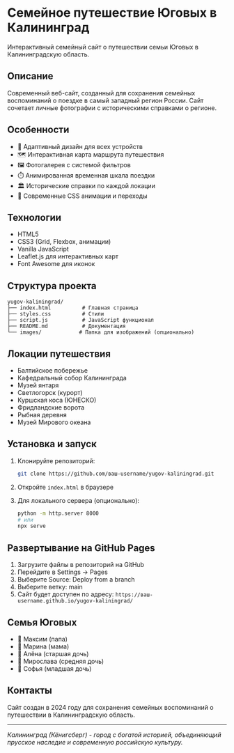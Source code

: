 # Семейное путешествие Юговых в Калининград

Интерактивный семейный сайт о путешествии семьи Юговых в Калининградскую область.

## Описание

Современный веб-сайт, созданный для сохранения семейных воспоминаний о поездке в самый западный регион России. Сайт сочетает личные фотографии с историческими справками о регионе.

## Особенности

- 📱 Адаптивный дизайн для всех устройств
- 🗺️ Интерактивная карта маршрута путешествия
- 🖼️ Фотогалерея с системой фильтров
- ⏱️ Анимированная временная шкала поездки
- 🏛️ Исторические справки по каждой локации
- 🎨 Современные CSS анимации и переходы

## Технологии

- HTML5
- CSS3 (Grid, Flexbox, анимации)
- Vanilla JavaScript
- Leaflet.js для интерактивных карт
- Font Awesome для иконок

## Структура проекта

```
yugov-kaliningrad/
├── index.html          # Главная страница
├── styles.css          # Стили
├── script.js           # JavaScript функционал
├── README.md           # Документация
└── images/            # Папка для изображений (опционально)
```

## Локации путешествия

- Балтийское побережье
- Кафедральный собор Калининграда
- Музей янтаря
- Светлогорск (курорт)
- Куршская коса (ЮНЕСКО)
- Фридландские ворота
- Рыбная деревня
- Музей Мирового океана

## Установка и запуск

1. Клонируйте репозиторий:
   ```bash
   git clone https://github.com/ваш-username/yugov-kaliningrad.git
   ```

2. Откройте `index.html` в браузере

3. Для локального сервера (опционально):
   ```bash
   python -m http.server 8000
   # или
   npx serve
   ```

## Развертывание на GitHub Pages

1. Загрузите файлы в репозиторий на GitHub
2. Перейдите в Settings → Pages
3. Выберите Source: Deploy from a branch
4. Выберите ветку: main
5. Сайт будет доступен по адресу: `https://ваш-username.github.io/yugov-kaliningrad/`

## Семья Юговых

- 👨 Максим (папа)
- 👩 Марина (мама)
- 👧 Алёна (старшая дочь)
- 👧 Мирослава (средняя дочь)
- 👧 Софья (младшая дочь)

## Контакты

Сайт создан в 2024 году для сохранения семейных воспоминаний о путешествии в Калининградскую область.

---

*Калининград (Кёнигсберг) - город с богатой историей, объединяющий прусское наследие и современную российскую культуру.*
